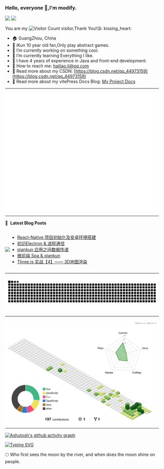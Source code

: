 ### Hello, everyone 👋,I'm modify.

![](https://img.shields.io/badge/java-8-brightgreen)  ![](https://img.shields.io/badge/vue-3-brightgreen)

You are my ![Visitor Count](https://profile-counter.glitch.me/lizuoqun/count.svg) visitor,Thank You!:kissing_heart::
kissing_heart:

- :house: GuangZhou, China
- 🐔 iKun 10 year old fan,Only play abstract games.
- :dizzy: I’m currently working on something cool.
- :seedling: I’m currently learning Everything I like.
- :information_desk_person: I have 4 years of experience in Java and front-end development.
- :email: How to reach me: hailiao.li@qq.com
- :notebook: Read more about my CSDN: [https://blog.csdn.net/qq_44973159](https://blog.csdn.net/qq_44973159)
- 📖 Read more about my vitePress Docs Blog: [My Project Docs](http://122.51.159.230/My-Project/)

----

![](https://github.com/lizuoqun/lizuoqun/blob/main/github-metrics.svg)

----

📕 &nbsp;**Latest Blog Posts**
<div style="display: flex; align-items: center; justify-content: center">

<img src="https://stats.justsong.cn/api/csdn?id=qq_44973159&lang=zh-CN"/>

<div style="flex:1">

<!-- BLOG-POST-LIST:START -->
- [React-Native 项目初始化及安卓环境搭建](https://blog.csdn.net/qq_44973159/article/details/144499560)
- [初识Electron &amp; 进程通信](https://blog.csdn.net/qq_44973159/article/details/143575624)
- [qiankun 应用之间数据传递](https://blog.csdn.net/qq_44973159/article/details/142998712)
- [微前端 Spa &amp; qiankun](https://blog.csdn.net/qq_44973159/article/details/142957482)
- [Three.js 实战【4】—— 3D地图渲染](https://blog.csdn.net/qq_44973159/article/details/142254494)
<!-- BLOG-POST-LIST:END -->
</div>

</div>

----

<picture>
  <source media="(prefers-color-scheme: dark)" srcset="https://raw.githubusercontent.com/lizuoqun/lizuoqun/output/github-contribution-grid-snake-dark.svg">
  <source media="(prefers-color-scheme: light)" srcset="https://raw.githubusercontent.com/lizuoqun/lizuoqun/output/github-contribution-grid-snake.svg">
  <img alt="github contribution grid snake animation" src="https://raw.githubusercontent.com/lizuoqun/lizuoqun/output/github-contribution-grid-snake.svg">
</picture>

----

![](https://github.com/lizuoqun/lizuoqun/blob/main/profile-3d-contrib/profile-green-animate.svg)

----

[![Ashutosh's github activity graph](https://github-readme-activity-graph.vercel.app/graph?username=lizuoqun&theme=vue)](https://github.com/lizuoqun/github-readme-activity-graph)

[![Typing SVG](https://readme-typing-svg.demolab.com?font=Fira+Code&pause=1000&width=600px&height=36&lines=江畔何人初见月，江月何年初照人。)](https://git.io/typing-svg)

:full_moon: Who first sees the moon by the river, and when does the moon shine on people.